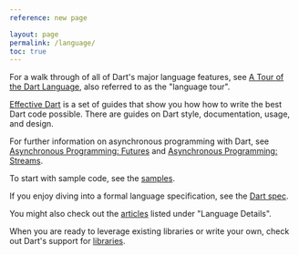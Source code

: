 ```yaml
---
reference: new page

layout: page
permalink: /language/
toc: true
---
```


For a walk through of all of Dart's major language features, see
[A Tour of the Dart Language](/language/language-tour),
also referred to as the "language tour".

[Effective Dart](/guides/effective-dart/) is a set of guides
that show you how how to write the best Dart code possible.
There are guides on Dart style, documentation, usage, and design.

For further information on asynchronous programming with Dart, see
[Asynchronous Programming: Futures](/tutorials/futures) and
[Asynchronous Programming: Streams](/tutorials/streams).

To start with sample code, see the [samples](/samples/).

If you enjoy diving into a formal language specification,
see the [Dart spec](/language/spec).

You might also check out the [articles](/articles) listed under
"Language Details".

When you are ready to leverage existing libraries or write your own,
check out Dart's support for [libraries](/libraries).

